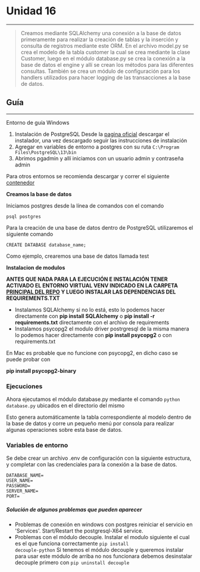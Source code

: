 # Unidad 16
---
>Creamos mediante SQLAlchemy una conexión a la base de datos primeramente para realizar la creación de tablas y la inserción y consulta de registros mediante este ORM.
>En el archivo model.py se crea el modelo de la tabla customer la cual se crea mediante la clase Customer, luego en el módulo database.py se crea la conexión a la base de datos el engine y allí se crean los métodos para las diferentes consultas. También se crea un módulo de configuración para los handlers utilizados para hacer logging de las transacciones a la base de datos.

## Guía
---
Entorno de guía Windows
1) Instalación de PostgreSQL
   Desde la [pagina oficial](https://www.postgresql.org/download/) descargar el instalador, una vez descargado seguir las instrucciones de instalación
2) Agregar en variables de entorno a postgres con su ruta
   <code>C:\Program Files\PostgreSQL\13\bin</code>
3) Abrimos pgadmin y allí iniciamos con un usuario admin y contraseña admin

Para otros entornos se recomienda descargar y correr el siguiente [contenedor](https://hub.docker.com/_/postgres)

**Creamos la base de datos**

Iniciamos postgres desde la línea de comandos con el comando

<code>psql postgres</code>

Para la creación de una base de datos dentro de PostgreSQL
utilizaremos el siguiente comando

<code>CREATE DATABASE database_name;</code>

Como ejemplo, crearemos una base de datos llamada test

**Instalacion de modulos**

**ANTES QUE NADA PARA LA EJECUCIÓN E INSTALACIÓN TENER ACTIVADO EL ENTORNO VIRTUAL VENV INDICADO EN LA CARPETA [PRINCIPAL DEL REPO](https://github.com/alego125/timmit-data-engineer-by-alkemy) Y LUEGO INSTALAR LAS DEPENDENCIAS DEL REQUIREMENTS.TXT**

* Instalamos SQLAlchemy si no lo está, esto lo podemos hacer directamente con **pip install SQLAlchemy** o **pip install -r requirements.txt** directamente con el archivo de requirements
* Instalamos psycopg2 el modulo driver postrgresql de la misma manera lo podemos hacer directamente con **pip install psycopg2** o con requirements.txt

En Mac es probable que no funcione con psycopg2, en dicho caso se
puede probar con

**pip install psycopg2-binary**

### Ejecuciones

Ahora ejecutamos el módulo database.py mediante el comando <code>python database.py</code> ubicados en el directorio del mismo

Esto genera automáticamente la tabla correspondiente al modelo dentro de la base de datos y corre un pequeño menú por consola para realizar algunas operaciones sobre esta base de datos.

### Variables de entorno 

Se debe crear un archivo .env de configuración con la siguiente estructura, y completar con las credenciales para la conexión a la base de datos.

~~~
DATABASE_NAME=
USER_NAME=
PASSWORD=
SERVER_NAME=
PORT=
~~~

##### Solución de algunos problemas que pueden aparecer

* Problemas de conexión en windows con postgres reiniciar el servicio en 'Services'. Start/Restart the postgresql-X64 service.
* Problemas con el módulo decouple. Instalar el modulo siguiente el cual es el que funciona correctamente
  <code>pip install decouple-python</code>
    Si tenemos el módulo decouple y queremos instalar para usar este módulo de arriba no nos funcionara debemos desinstalar decouple primero con <code>pip uninstall decouple</code>